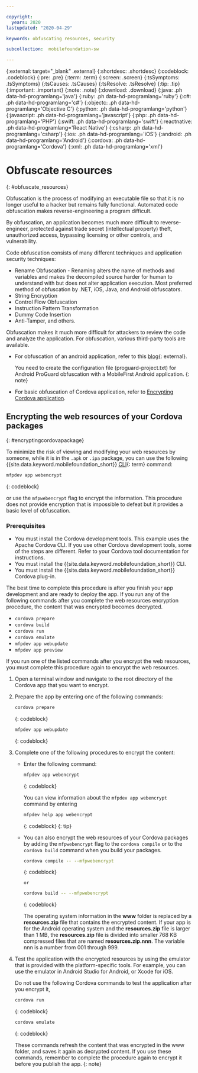 ```yaml
---

copyright:
  years: 2020
lastupdated: "2020-04-29"

keywords: obfuscating resources, security

subcollection:  mobilefoundation-sw

---
```


{:external: target="_blank" .external}
{:shortdesc: .shortdesc}
{:codeblock: .codeblock}
{:pre: .pre}
{:term: .term}
{:screen: .screen}
{:tsSymptoms: .tsSymptoms}
{:tsCauses: .tsCauses}
{:tsResolve: .tsResolve}
{:tip: .tip}
{:important: .important}
{:note: .note}
{:download: .download}
{:java: .ph data-hd-programlang='java'}
{:ruby: .ph data-hd-programlang='ruby'}
{:c#: .ph data-hd-programlang='c#'}
{:objectc: .ph data-hd-programlang='Objective C'}
{:python: .ph data-hd-programlang='python'}
{:javascript: .ph data-hd-programlang='javascript'}
{:php: .ph data-hd-programlang='PHP'}
{:swift: .ph data-hd-programlang='swift'}
{:reactnative: .ph data-hd-programlang='React Native'}
{:csharp: .ph data-hd-programlang='csharp'}
{:ios: .ph data-hd-programlang='iOS'}
{:android: .ph data-hd-programlang='Android'}
{:cordova: .ph data-hd-programlang='Cordova'}
{:xml: .ph data-hd-programlang='xml'}

# Obfuscate resources
{: #obfuscate_resources}

Obfuscation is the process of modifying an executable file so that it is no longer useful to a hacker but remains fully functional. Automated code obfuscation makes reverse-engineering a program difficult.

By obfuscation, an application becomes much more difficult to reverse-engineer, protected against trade secret (intellectual property) theft, unauthorized access, bypassing licensing or other controls, and vulnerability.

Code obfuscation consists of many different techniques and application security techniques:

* Rename Obfuscation - Renaming alters the name of methods and variables and makes the decompiled source harder for human to understand with but does not alter application execution. Most preferred method of obfuscation by .NET, iOS, Java, and Android obfuscators.
* String Encryption
* Control Flow Obfuscation
* Instruction Pattern Transformation
* Dummy Code Insertion
* Anti-Tamper, and others.

Obfuscation makes it much more difficult for attackers to review the code and analyze the application. For obfuscation, various third-party tools are available.

* For obfuscation of an android application, refer to this [blog](https://mobilefirstplatform.ibmcloud.com/blog/2016/09/19/mfp-80-obfuscating-android-code-with-proguard/){: external}.

   You need to create the configuration file (proguard-project.txt) for Android ProGuard obfuscation with a MobileFirst Android application.
   {: note}

* For basic obfuscation of Cordova application, refer to [Encrypting Cordova application](#encryptingcordovapackage).

## Encrypting the web resources of your Cordova packages
{: #encryptingcordovapackage}

To minimize the risk of viewing and modifying your web resources by someone, while it is in the `.apk` or `.ipa` package, you can use the following {{site.data.keyword.mobilefoundation_short}} [CLI](#x2008863){: term} command:

```bash
mfpdev app webencrypt
```
{: codeblock}

or use the `mfpwebencrypt` flag to encrypt the information. This procedure does not provide encryption that is impossible to defeat but it provides a basic level of obfuscation.

### Prerequisites

* You must install the Cordova development tools. This example uses the Apache Cordova CLI. If you use other Cordova development tools, some of the steps are different. Refer to your Cordova tool documentation for instructions.
* You must install the {{site.data.keyword.mobilefoundation_short}} CLI.
* You must install the {{site.data.keyword.mobilefoundation_short}} Cordova plug-in.

The best time to complete this procedure is after you finish your app development and are ready to deploy the app. If you run any of the following commands after you complete the web resources encryption procedure, the content that was encrypted becomes decrypted.

* `cordova prepare`
* `cordova build`
* `cordova run`
* `cordova emulate`
* `mfpdev app webupdate`
* `mfpdev app preview`

If you run one of the listed commands after you encrypt the web resources, you must complete this procedure again to encrypt the web resources.

1. Open a terminal window and navigate to the root directory of the Cordova app that you want to encrypt.
1. Prepare the app by entering one of the following commands:

   ```bash
   cordova prepare
   ```
   {: codeblock}

   ```bash
   mfpdev app webupdate
   ```
   {: codeblock}

1. Complete one of the following procedures to encrypt the content:
   * Enter the following command:

      ```bash
      mfpdev app webencrypt
      ```
      {: codeblock}

      You can view information about the `mfpdev app webencrypt` command by entering 
      ```bash
      mfpdev help app webencrypt
      ```
      {: codeblock}
      {: tip}

   * You can also encrypt the web resources of your Cordova packages by adding the `mfpwebencrypt` flag to the `cordova compile` or to the `cordova build` command when you build your packages.
      ```bash
      cordova compile -- --mfpwebencrypt
      ```
      {: codeblock}
 
         or
 
      ```bash
      cordova build -- --mfpwebencrypt
      ```
      {: codeblock}

      The operating system information in the **www** folder is replaced by a **resources.zip** file that contains the encrypted content.
      If your app is for the Android operating system and the **resources.zip** file is larger than 1 MB, the **resources.zip** file is divided into smaller 768 KB compressed files that are named **resources.zip.nnn**. The variable nnn is a number from 001 through 999.

1. Test the application with the encrypted resources by using the emulator that is provided with the platform-specific tools. For example, you can use the emulator in Android Studio for Android, or Xcode for iOS.

   Do not use the following Cordova commands to test the application after you encrypt it,

   ```bash
   cordova run
   ```
   {: codeblock}

   ```bash
   cordova emulate
   ```
   {: codeblock}

   These commands refresh the content that was encrypted in the www folder, and saves it again as decrypted content. If you use these commands, remember to complete the procedure again to encrypt it before you publish the app.
   {: note}
